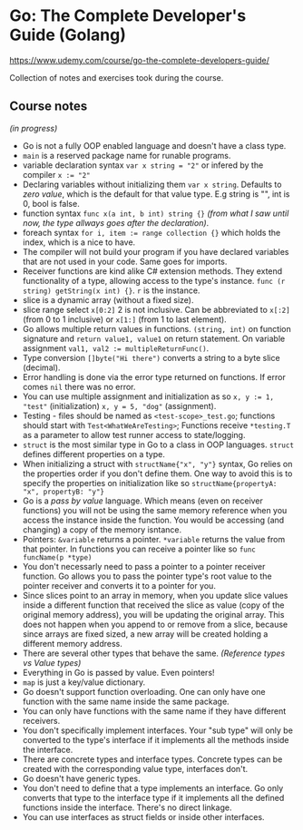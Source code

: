 # Go: The Complete Developer's Guide (Golang)

<https://www.udemy.com/course/go-the-complete-developers-guide/>

Collection of notes and exercises took during the course.

## Course notes

_(in progress)_

* Go is not a fully OOP enabled language and doesn't have a class type.
* `main` is a reserved package name for runable programs.
* variable declaration syntax `var x string = "2"` or infered by the compiler `x := "2"`
* Declaring variables without initializing them `var x string`. Defaults to _zero value_, which is the default for that value type. E.g string is "", int is 0, bool is false.
* function syntax `func x(a int, b int) string {}` _(from what I saw until now, the type allways goes after the declaration)_.
* foreach syntax `for i, item := range collection {}` which holds the index, which is a nice to have.
* The compiler will not build your program if you have declared variables that are not used in your code. Same goes for imports.
* Receiver functions are kind alike C# extension methods. They extend functionality of a type, allowing access to the type's instance. `func (r string) getString(x int) {}`. `r` is the instance.
* slice is a dynamic array (without a fixed size).
* slice range select `x[0:2]` 2 is not inclusive. Can be abbreviated to `x[:2]` (from 0 to 1 inclusive) or `x[1:]` (from 1 to last element).
* Go allows multiple return values in functions. `(string, int)` on function signature and `return value1, value1` on return statement. On variable assignment `val1, val2 := multipleReturnFunc()`.
* Type conversion `[]byte("Hi there")` converts a string to a byte slice (decimal).
* Error handling is done via the error type returned on functions. If error comes `nil` there was no error.
* You can use multiple assignment and initialization as so `x, y := 1, "test"` (initialization) `x, y = 5, "dog"` (assignment).
* Testing - files should be named as `<test-scope>_test.go`; functions should start with `Test<WhatWeAreTesting>`; Functions receive `*testing.T` as a parameter to allow test runner access to state/logging.
* `struct` is the most similar type in Go to a class in OOP languages. `struct` defines different properties on a type.
* When initializing a struct with `structName{"x", "y"}` syntax, Go relies on the properties order if you don't define them. One way to avoid this is to specify the properties on initialization like so `structName{propertyA: "x", propertyB: "y"}`
* Go is a _pass by value_ language. Which means (even on receiver functions) you will not be using the same memory reference when you access the instance inside the function. You would be accessing (and changing) a copy of the memory isntance.
* Pointers: `&variable` returns a pointer. `*variable` returns the value from that pointer. In functions you can receive a pointer like so `func funcName(p *type)`
* You don't necessarly need to pass a pointer to a pointer receiver function. Go allows you to pass the pointer type's root value to the pointer receiver and converts it to a pointer for you.
* Since slices point to an array in memory, when you update slice values inside a different function that received the slice as value (copy of the original memory address), you will be updating the original array. This does not happen when you append to or remove from a slice, because since arrays are fixed sized, a new array will be created holding a different memory address.
* There are several other types that behave the same. _(Reference types vs Value types)_
* Everything in Go is passed by value. Even pointers!
* `map` is just a key/value dictionary.
* Go doesn't support function overloading. One can only have one function with the same name inside the same package.
* You can only have functions with the same name if they have different receivers.
* You don't specifically implement interfaces. Your "sub type" will only be converted to the type's interface if it implements all the methods inside the interface.
* There are concrete types and interface types. Concrete types can be created with the corresponding value type, interfaces don't.
* Go doesn't have generic types.
* You don't need to define that a type implements an interface. Go only converts that type to the interface type if it implements all the defined functions inside the interface. There's no direct linkage.
* You can use interfaces as struct fields or inside other interfaces.
